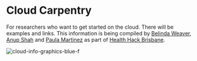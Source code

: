 # Cloud Carpentry
For researchers who want to get started on the cloud.
There will be examples and links.
This information is being compiled by [Belinda Weaver](https://twitter.com/cloudaus), [Anup Shah](https://github.com/anupshah14) and [Paula Martinez](https://twitter.com/orchid00) as part of [Health Hack Brisbane](http://healthhack.com.au).


![cloud-info-graphics-blue-f](https://cloud.githubusercontent.com/assets/9795785/10713500/f1a8b4b2-7b05-11e5-8fed-5835f6f8972b.jpg)

